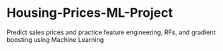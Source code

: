 # Housing-Prices-ML-Project
Predict sales prices and practice feature engineering, RFs, and gradient boosting using Machine Learning
